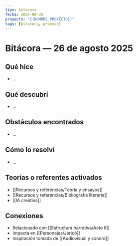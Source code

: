```yaml
---
tipo: bitacora
fecha: 2025-08-26
proyecto: "{{NOMBRE_PROYECTO}}"
tags: [bitacora, proceso]
---
```


# Bitácora — 26 de agosto 2025

## Qué hice
- …

## Qué descubrí
- …

## Obstáculos encontrados
- …

## Cómo lo resolví
- …

## Teorías o referentes activados
- [[Recursos y referencias/Teoría y ensayos]]
- [[Recursos y referencias/Bibliografía literaria]]
- [[IA creativa]]

## Conexiones
- Relacionado con [[Estructura narrativa/Acto II]]
- Impacta en [[Personajes/Jericó]]
- Inspiración tomada de [[Audiovisual y sonoro]]
